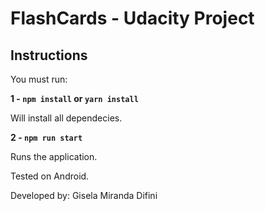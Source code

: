 # FlashCards - Udacity Project

## Instructions

You must run:

**1 - `npm install` or `yarn install`**

Will install all dependecies.

**2 - `npm run start`**

Runs the application.

Tested on Android.

Developed by: Gisela Miranda Difini
